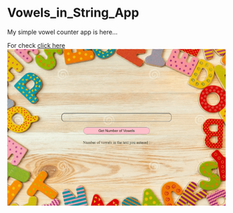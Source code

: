 # Vowels_in_String_App

My simple vowel counter app is here...

For check [click here](https://yusufgozukara.github.io/Vowels_in_String_App/)
![](intro.gif)

